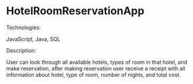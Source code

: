 # HotelRoomReservationApp

Technologies:

JavaScript, Java, SQL

Description:

User can look through all available hotels, types of room in that hotel, and make reservation, after making reservation user receive a receipt with all information about hotel, type of room, number of nights, and total cost.
